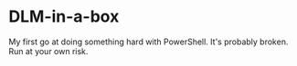# DLM-in-a-box
My first go at doing something hard with PowerShell. It's probably broken. Run at your own risk.
